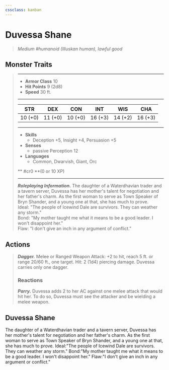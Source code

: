 ```yaml
---
cssclass: kanban
---
```


# Duvessa Shane
>*Medium #humanoid (Illuskan human), lawful good*
## Monster Traits
>___
>- **Armor Class** 10
>- **Hit Points** 9 (2d8)
>- **Speed** 30 ft.
>___
>|STR|DEX|CON|INT|WIS|CHA|
>|:---:|:---:|:---:|:---:|:---:|:---:|
>|10 (+0)|11 (+0)|10 (+0)|16 (+3)|14 (+2)|16 (+3)|
>___
>- **Skills**
>	 - Deception +5, Insight +4, Persuasion +5
>- **Senses**
>	 - passive Perception 12
>- **Languages**
>	 - Common, Dwarvish, Giant, Orc
>
> ** #cr0 **(0 or 10 XP)
>___
>***Roleplaying Information.*** The daughter of a Waterdhavian trader and a tavern server, Duvessa has her mother's talent for negotiation and her father's charm. As the first woman to serve as Town Speaker of Bryn Shander, and a young one at that, she has much to prove.  
>Ideal: "The people of Icewind Dale are survivors. They can weather any storm."  
>Bond: "My mother taught me what it means to be a good leader. I won't disappoint her."  
>Flaw: "I don't give an inch in any argument of conflict."  
>
## Actions
>***Dagger.*** Melee  or Ranged Weapon Attack: +2 to hit, reach 5 ft. or range 20/60 ft., one target. Hit: 2 (1d4) piercing damage. Duvessa carries only one dagger.  
>
>### Reactions
>***Parry.*** Duvessa adds 2 to her AC against one melee attack that would hit her. To do so, Duvessa must see the attacker and be wielding a melee weapon.
## Duvessa Shane
The daughter of a Waterdhavian trader and a tavern server, Duvessa has her mother's talent for negotiation and her father's charm. As the first woman to serve as Town Speaker of Bryn Shander, and a young one at that, she has much to prove.
Ideal:"The people of Icewind Dale are survivors. They can weather any storm."
Bond:"My mother taught me what it means to be a good leader. I won't disappoint her."
Flaw:"I don't give an inch in any argument or conflict."